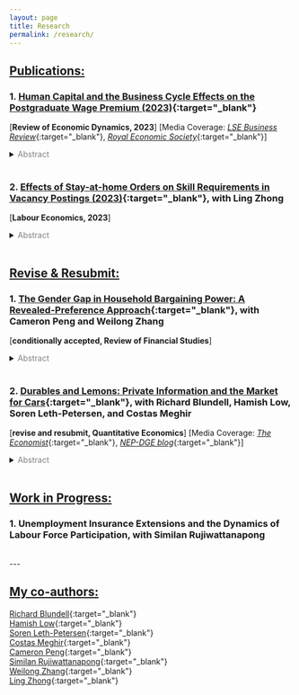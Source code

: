 ```yaml
---
layout: page
title: Research
permalink: /research/
---
```



## <ins>Publications:</ins>

### 1. [Human Capital and the Business Cycle Effects on the Postgraduate Wage Premium (2023)](https://doi.org/10.1016/j.red.2022.07.001){:target="_blank"}

\[**Review of Economic Dynamics, 2023**\] \[Media Coverage: [_LSE Business Review_](http://blogs.lse.ac.uk/businessreview/2018/06/13/a-postgraduate-degree-protects-you-against-the-business-cycle/){:target="_blank"}, [_Royal Economic Society_](http://www.res.org.uk/details/mediabrief/10938521/A-POSTGRADUATE-DEGREE-PROTECTS-YOU-AGAINST-THE-BUSINESS-CYCLE-US-evidence.html){:target="_blank"}\]

<details>
  <summary><font color="grey">Abstract</font></summary>

  Postgraduate degree holders experience lower cyclical variation in real wages than those with undergraduate degrees. Moreover, postgraduate jobs require more specific human capital and take longer to adapt to. Using an equilibrium search model with dynamic incentive contracts, this paper attributes the cyclicality of the postgraduate-undergraduate wage gap to the differences in specific capital. Greater specific capital leads to lower mobility, thereby improving risk-sharing between workers and firms. The estimates of the model reveal that specific capital can explain the differences both in labour turnover and in real wage cyclicality between education groups.
</details>

<!--
  * The previous title of this paper is "Specific Capital, Firm Insurance, and the Dynamics of the Postgraduate Wage Premium", [_IFS Working Paper WP19/26_](https://www.ifs.org.uk/publications/14515){:target="_blank"}
-->

<br/>

    
### 2. [Effects of Stay-at-home Orders on Skill Requirements in Vacancy Postings (2023)](https://doi.org/10.1016/j.labeco.2023.102342){:target="_blank"}, with Ling Zhong

\[**Labour Economics, 2023**\]

<details>
  <summary><font color="grey">Abstract</font></summary>

  The COVID-19 pandemic and containment policies have had profound economic impacts on the labor market. Stay-at-home orders (SAHOs) implemented across most of the United States changed the way of people worked. In this paper, we quantify the effect of SAHO durations on skill demands to study how firms adjust labor demand within occupation. We use skill requirement information from the 2018 to 2021 online job vacancy posting data from Burning Glass Technologies, exploit the spatial variations in the SAHO duration, and use instrumental variables to correct for the endogeneity in the policy duration related to local social and economic factors. We find that policy durations have persistent impacts on the labor demand after restrictions are lifted. Longer SAHOs motivate management style transformation from people-oriented to operation-oriented by requiring more of operational and administrative skills and less of personality and people management skills to carry out standard workflows. SAHOs also change the focus of interpersonal skill demands from specific customer services to general communication such as social and writing skills. SAHOs more thoroughly affect occupations with partial work-from-home capacity. The evidence suggests SAHOs change management structure and communication in firms.
</details>

<br/>


## <ins>Revise & Resubmit:</ins>

### 1. [The Gender Gap in Household Bargaining Power: A Revealed-Preference Approach](https://drive.google.com/file/d/1YlS20eus5G7yT3ic9KNrWXPQU1LxN8sT/view?usp=sharing){:target="_blank"}, with Cameron Peng and Weilong Zhang

\[**conditionally accepted, Review of Financial Studies**\]

<details>
  <summary><font color="grey">Abstract</font></summary>

  When members of the same household have different risk preferences, whose preference matters more for investment decisions and why? We propose an intrahousehold model that aggregates individual preferences at the household level as a result of bargaining. We structurally estimate the model, analyze the determinants of bargaining power, and find a significant gender gap. The gap is partially explained by gender differences in individual characteristics such as income and employment, but it is also driven by gender effects. These patterns hold broadly across Australia, Germany, and the US. We further link the distribution of bargaining power to perceived gender norms in the cross-section of households.
</details>

<!--
  * The previous title of this paper is "The Gender Gap in Household Bargaining Power: A Portfolio-Choice Approach", [_IFS Working Paper WP21/11_](https://www.ifs.org.uk/publications/15437){:target="_blank"}
-->

<br/>


### 2. [Durables and Lemons: Private Information and the Market for Cars](https://drive.google.com/file/d/0B-yAdp5D_qlrVndMVFg0SlU3dEk/view?usp=sharing&resourcekey=0-kGyhQ2_GzUWbiQWrpeH27Q){:target="_blank"}, with Richard Blundell, Hamish Low, Soren Leth-Petersen, and Costas Meghir

\[**revise and resubmit, Quantitative Economics**\] \[Media Coverage: [_The Economist_](https://www.economist.com/finance-and-economics/2019/09/26/can-you-buy-a-good-second-hand-car){:target="_blank"}, [_NEP-DGE blog_](https://nepdge.wordpress.com/2019/10/03/durables-and-lemons-private-information-and-the-market-for-cars/#respond){:target="_blank"}\]

<details>
  <summary><font color="grey">Abstract</font></summary>

  We examine the aggregate implications and distributional consequences of asymmetric information in durable goods markets, with a focus on the car market. Private information introduces a lemons penalty, a wedge between the sale price and the average car value in the population, consequently reducing turnover. We estimate an equilibrium model of car ownership with private information using Danish linked registry data on car ownership, income, and wealth. In the first year of ownership, we estimate the lemons penalty is 12% of the price. The penalty declines sharply with the length of ownership. The penalty reduces the self-insurance value of cars and leads to a large reduction in transaction volumes and the rate of turnover of cars. The market does not collapse: income shocks induce individuals to sell their cars, even if they are of good quality, and this helps mitigate the lemons problem. The size of the lemons penalty declines when income uncertainty in the economy increases and when the credit limit decreases.
</details>

<!--
  * Previous version: [NBER Working Paper w26281](https://www.nber.org/papers/w26281){:target="_blank"}
-->

<br/>

<!-- 
## Working Papers 
-->

## <ins>Work in Progress:</ins>

### 1. Unemployment Insurance Extensions and the Dynamics of Labour Force Participation, with Similan Rujiwattanapong

<br/>
---

## <ins>My co-authors:</ins>
[Richard Blundell](https://www.ucl.ac.uk/~uctp39a/){:target="_blank"}  
[Hamish Low](https://sites.google.com/site/hamishlowecon/){:target="_blank"}  
[Soren Leth-Petersen](http://web.econ.ku.dk/leth/){:target="_blank"}  
[Costas Meghir](https://sites.google.com/site/costasmeghir/home){:target="_blank"}  
[Cameron Peng](https://sites.google.com/site/cameronpengresearch/){:target="_blank"}  
[Similan Rujiwattanapong](https://sites.google.com/site/wsrujiwattanapong/){:target="_blank"}  
[Weilong Zhang](https://www.weilongzhang.com/){:target="_blank"}  
[Ling Zhong](https://www.ling-zhong.com/){:target="_blank"}  

